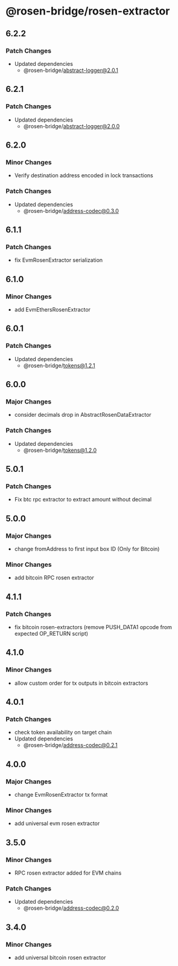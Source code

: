 # @rosen-bridge/rosen-extractor

## 6.2.2

### Patch Changes

- Updated dependencies
  - @rosen-bridge/abstract-logger@2.0.1

## 6.2.1

### Patch Changes

- Updated dependencies
  - @rosen-bridge/abstract-logger@2.0.0

## 6.2.0

### Minor Changes

- Verify destination address encoded in lock transactions

### Patch Changes

- Updated dependencies
  - @rosen-bridge/address-codec@0.3.0

## 6.1.1

### Patch Changes

- fix EvmRosenExtractor serialization

## 6.1.0

### Minor Changes

- add EvmEthersRosenExtractor

## 6.0.1

### Patch Changes

- Updated dependencies
  - @rosen-bridge/tokens@1.2.1

## 6.0.0

### Major Changes

- consider decimals drop in AbstractRosenDataExtractor

### Patch Changes

- Updated dependencies
  - @rosen-bridge/tokens@1.2.0

## 5.0.1

### Patch Changes

- Fix btc rpc extractor to extract amount without decimal

## 5.0.0

### Major Changes

- change fromAddress to first input box ID (Only for Bitcoin)

### Minor Changes

- add bitcoin RPC rosen extractor

## 4.1.1

### Patch Changes

- fix bitcoin rosen-extractors (remove PUSH_DATA1 opcode from expected OP_RETURN script)

## 4.1.0

### Minor Changes

- allow custom order for tx outputs in bitcoin extractors

## 4.0.1

### Patch Changes

- check token availability on target chain
- Updated dependencies
  - @rosen-bridge/address-codec@0.2.1

## 4.0.0

### Major Changes

- change EvmRosenExtractor tx format

### Minor Changes

- add universal evm rosen extractor

## 3.5.0

### Minor Changes

- RPC rosen extractor added for EVM chains

### Patch Changes

- Updated dependencies
  - @rosen-bridge/address-codec@0.2.0

## 3.4.0

### Minor Changes

- add universal bitcoin rosen extractor
